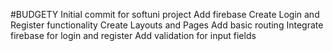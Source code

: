 #BUDGETY
Initial commit for softuni project
Add firebase
Create Login and Register functionality
Create Layouts and Pages
Add basic routing
Integrate firebase for login and register
Add validation for input fields
